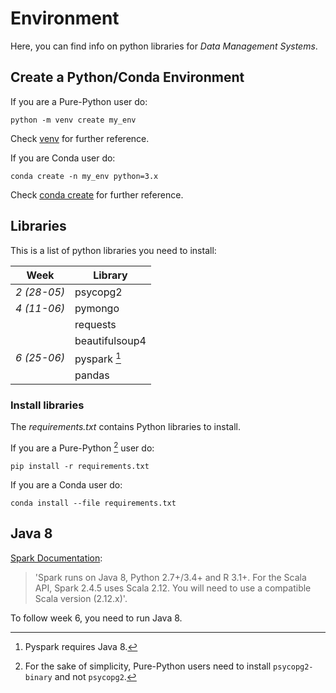 # Environment

Here, you can find info on python libraries for _Data Management Systems_.

## Create a Python/Conda Environment

If you are a Pure-Python user do:

```{python}
python -m venv create my_env
```
Check [venv](https://docs.python.org/3/library/venv.html) for further reference. 

If you are Conda user do:

```{python}
conda create -n my_env python=3.x
```
Check [conda create](https://docs.conda.io/projects/conda/en/latest/user-guide/tasks/manage-environments.html#creating-an-environment-with-commands) for further reference.

## Libraries

This is a list of python libraries you need to install:

| Week        | Library        |
|-------------|----------------|
| *2 (28-05)* | psycopg2       |
| *4 (11-06)* | pymongo        |
|             | requests       |
|             | beautifulsoup4 |
| *6 (25-06)* | pyspark [^1]        |
|             | pandas         |

### Install libraries

The _requirements.txt_ contains Python libraries to install.

If you are a Pure-Python [^2] user do:

```{python}
pip install -r requirements.txt
```

If you are a Conda user do:

```{python}
conda install --file requirements.txt
``` 

## Java 8

[Spark Documentation](https://spark.apache.org/docs/latest/):

> 'Spark runs on Java 8, Python 2.7+/3.4+ and R 3.1+. For the Scala API, Spark 2.4.5 uses Scala 2.12. 
> You will need to use a compatible Scala version (2.12.x)'.

To follow week 6, you need to run Java 8.

[^1]: Pyspark requires Java 8.
[^2]: For the sake of simplicity, Pure-Python users need to install `psycopg2-binary` and not `psycopg2`.

